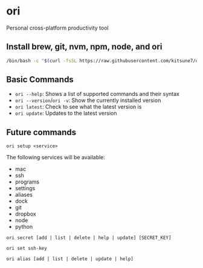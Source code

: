 # ori
Personal cross-platform productivity tool

## Install brew, git, nvm, npm, node, and ori

```bash
/bin/bash -c "$(curl -fsSL https://raw.githubusercontent.com/kitsune7/ori/master/install.sh)"
```

## Basic Commands

- `ori --help`: Shows a list of supported commands and their syntax
- `ori --version`/`ori -v`: Show the currently installed version
- `ori latest`: Check to see what the latest version is
- `ori update`: Updates to the latest version

## Future commands
```
ori setup <service>
```

The following services will be available:
- mac
- ssh
- programs
- settings
- aliases
- dock
- git
- dropbox
- node
- python

```
ori secret [add | list | delete | help | update] [SECRET_KEY]
```

```
ori set ssh-key
```

```
ori alias [add | list | delete | update | help]
```